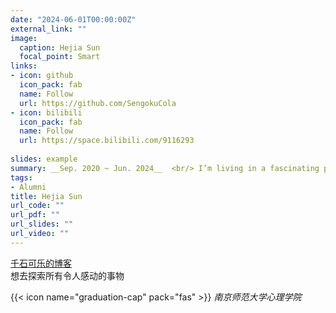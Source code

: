 ```yaml
---
date: "2024-06-01T00:00:00Z"
external_link: ""
image:
  caption: Hejia Sun
  focal_point: Smart
links:
- icon: github
  icon_pack: fab
  name: Follow
  url: https://github.com/SengokuCola
- icon: bilibili
  icon_pack: fab
  name: Follow
  url: https://space.bilibili.com/9116293
    
slides: example
summary: __Sep. 2020 ~ Jun. 2024__  <br/> I’m living in a fascinating planet.
tags:
- Alumni
title: Hejia Sun
url_code: ""
url_pdf: ""
url_slides: ""
url_video: ""
---
```

[千石可乐的博客](https://sengokucola.github.io/)  
想去探索所有令人感动的事物

{{< icon name="graduation-cap" pack="fas" >}} _南京师范大学心理学院_  



